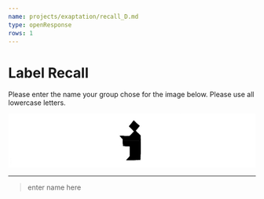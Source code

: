 ```yaml
---
name: projects/exaptation/recall_D.md
type: openResponse
rows: 1
---
```


# Label Recall

Please enter the name your group chose for the image below. Please use all lowercase letters.

![Recall Image](projects/exaptation/image_D.jpg)

---

> enter name here
